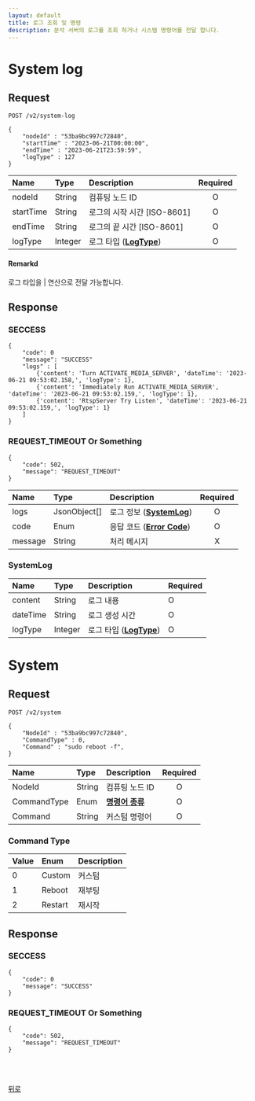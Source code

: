 ```yaml
---
layout: default
title: 로그 조회 및 명령
description: 분석 서버의 로그를 조회 하거나 시스템 명령어를 전달 합니다.
---
```


# System log
## Request
```
POST /v2/system-log

{
    "nodeId" : "53ba9bc997c72840",
    "startTime" : "2023-06-21T00:00:00",
    "endTime" : "2023-06-21T23:59:59",
    "logType" : 127
}
```

| Name | Type | Description | Required |
| :---- | :---- |:---- | :----:|
| nodeId | String | 컴퓨팅 노드 ID | O |
| startTime | String | 로그의 시작 시간 [ISO-8601] | O |
| endTime | String | 로그의 끝 시간 [ISO-8601] | O |
| logType | Integer | 로그 타입 (**[LogType](../common/models.html#logtype)**) | O |

#### Remarkd
로그 타입을 | 연산으로 전달 가능합니다.

## Response

### SECCESS
```
{
    "code": 0
    "message": "SUCCESS"
    "logs" : [
        {'content': 'Turn ACTIVATE_MEDIA_SERVER', 'dateTime': '2023-06-21 09:53:02.158,', 'logType': 1}, 
        {'content': 'Immediately Run ACTIVATE_MEDIA_SERVER', 'dateTime': '2023-06-21 09:53:02.159,', 'logType': 1}, 
        {'content': 'RtspServer Try Listen', 'dateTime': '2023-06-21 09:53:02.159,', 'logType': 1}
    ]
}
```

### REQUEST_TIMEOUT Or Something
```
{
    "code": 502,
    "message": "REQUEST_TIMEOUT"
}
```

| Name | Type | Description | Required |
| :---- | :---- |:---- | :----:|
| logs | JsonObject[] | 로그 정보 (**[SystemLog](#systemlog)**) | O |
| code | Enum | 응답 코드 (**[Error Code](../common/models.html#error-code)**) | O |
| message | String | 처리 메시지 | X |

### SystemLog

| Name | Type | Description | Required |
| :---- | :---- |:---- |:---- |
| content | String | 로그 내용 | O |
| dateTime | String | 로그 생성 시간 | O |
| logType | Integer | 로그 타입 (**[LogType](../common/models.html#logtype)**) | O |


# System
## Request
```
POST /v2/system

{
    "NodeId" : "53ba9bc997c72840",
    "CommandType" : 0,
    "Command" : "sudo reboot -f",
}
```

| Name | Type | Description | Required |
| :---- | :---- |:---- | :----:|
| NodeId | String | 컴퓨팅 노드 ID | O |
| CommandType | Enum | **[명령어 종류](#command-type)** | O |
| Command | String | 커스텀 명령어 | O |

### Command Type

| Value | Enum | Description |
| :---- | :---- |:---- |
| 0 | Custom | 커스텀 |
| 1 | Reboot | 재부팅 |
| 2| Restart | 재시작 |

## Response

### SECCESS
```
{
    "code": 0
    "message": "SUCCESS"
}
```

### REQUEST_TIMEOUT Or Something
```
{
    "code": 502,
    "message": "REQUEST_TIMEOUT"
}
```

<br><br>

[뒤로](../../../../../index.html)